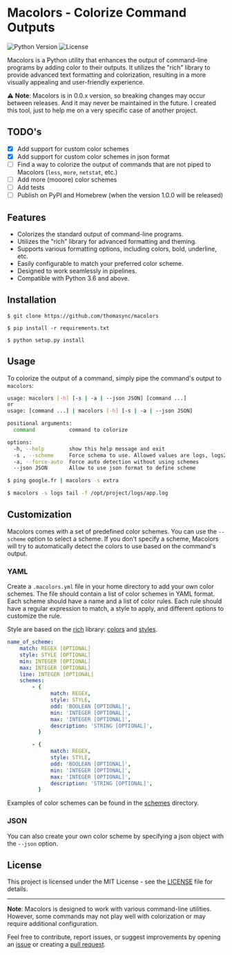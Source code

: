 # Macolors - Colorize Command Outputs

![Python Version](https://img.shields.io/badge/python-3.6%20%7C%203.7%20%7C%203.8%20%7C%203.9-blue)
![License](https://img.shields.io/badge/license-MIT-blue)

Macolors is a Python utility that enhances the output of command-line programs by adding color to their outputs. It utilizes the "rich" library to provide advanced text formatting and colorization, resulting in a more visually appealing and user-friendly experience.

⚠️ **Note**: Macolors is in 0.0.x version, so breaking changes may occur between releases. And it may never be maintained in the future. I created this tool, just to help me on a very specific case of another project.

## TODO's

-   [x] Add support for custom color schemes
-   [x] Add support for custom color schemes in json format
-   [ ] Find a way to colorize the output of commands that are not piped to Macolors (`less`, `more`, `netstat`, etc.)
-   [ ] Add more (mooore) color schemes
-   [ ] Add tests
-   [ ] Publish on PyPI and Homebrew (when the version 1.0.0 will be released)

## Features

-   Colorizes the standard output of command-line programs.
-   Utilizes the "rich" library for advanced formatting and theming.
-   Supports various formatting options, including colors, bold, underline, etc.
-   Easily configurable to match your preferred color scheme.
-   Designed to work seamlessly in pipelines.
-   Compatible with Python 3.6 and above.

## Installation

```
$ git clone https://github.com/thomasync/macolors
```

```
$ pip install -r requirements.txt
```

```
$ python setup.py install
```

<!-- `pip install macolors` -->

## Usage

To colorize the output of a command, simply pipe the command's output to `macolors`:

```bash
usage: macolors [-h] [-s | -a | --json JSON] [command ...]
or
usage: [command ...] | macolors [-h] [-s | -a | --json JSON]

positional arguments:
  command           command to colorize

options:
  -h, --help        show this help message and exit
  -s , --scheme     Force schema to use. Allowed values are logs, logs2, logs3, extra, crontab
  -a, --force-auto  Force auto detection without using schemes
  --json JSON       Allow to use json format to define scheme
```

```bash
$ ping google.fr | macolors -s extra
```

```bash
$ macolors -s logs tail -f /opt/project/logs/app.log
```

## Customization

Macolors comes with a set of predefined color schemes. You can use the `--scheme` option to select a scheme. If you don't specify a scheme, Macolors will try to automatically detect the colors to use based on the command's output.

### YAML

Create a `.macolors.yml` file in your home directory to add your own color schemes. The file should contain a list of color schemes in YAML format. Each scheme should have a name and a list of color rules. Each rule should have a regular expression to match, a style to apply, and different options to customize the rule.

Style are based on the [rich](https://rich.readthedocs.io/en/latest/index.html) library: [colors](https://rich.readthedocs.io/en/stable/appendix/colors.html#color-names) and [styles](https://rich.readthedocs.io/en/latest/reference/style.html?highlight=italic#rich.style.Style).

```yaml
name_of_scheme:
    match: REGEX [OPTIONAL]
    style: STYLE [OPTIONAL]
    min: INTEGER [OPTIONAL]
    max: INTEGER [OPTIONAL]
    line: INTEGER [OPTIONAL]
    schemes:
        - {
              match: REGEX,
              style: STYLE,
              odd: 'BOOLEAN [OPTIONAL]',
              min: 'INTEGER [OPTIONAL]',
              max: 'INTEGER [OPTIONAL]',
              description: 'STRING [OPTIONAL]',
          }

        - {
              match: REGEX,
              style: STYLE,
              odd: 'BOOLEAN [OPTIONAL]',
              min: 'INTEGER [OPTIONAL]',
              max: 'INTEGER [OPTIONAL]',
              description: 'STRING [OPTIONAL]',
          }
```

Examples of color schemes can be found in the [schemes](schemes) directory.

### JSON

You can also create your own color scheme by specifying a json object with the `--json` option.

## License

This project is licensed under the MIT License - see the [LICENSE](LICENSE) file for details.

---

**Note**: Macolors is designed to work with various command-line utilities. However, some commands may not play well with colorization or may require additional configuration.

Feel free to contribute, report issues, or suggest improvements by opening an [issue](https://github.com/yourusername/macolors/issues) or creating a [pull request](https://github.com/yourusername/macolors/pulls).
